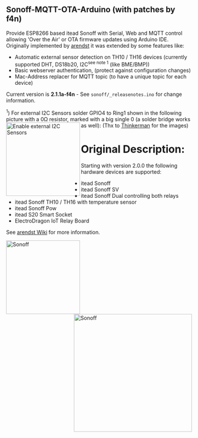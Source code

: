 ## Sonoff-MQTT-OTA-Arduino (with patches by f4n)
Provide ESP8266 based itead Sonoff with Serial, Web and MQTT control allowing 'Over the Air' or OTA firmware updates using Arduino IDE. Originally implemented by [arendst](https://github.com/arendst/Sonoff-MQTT-OTA-Arduino/) it was extended by some features like:

- Automatic external sensor detection on TH10 / TH16 devices (currently supported DHT, DS18b20, I2C<sup>see note 1</sup> (like BME/BMP))
- Basic webserver authentication, (protect against configuration changes)
- Mac-Address replacer for MQTT topic (to have a unique topic for each device)

Current version is **2.1.1a-f4n** - See ```sonoff/_releasenotes.ino``` for change information.

<sup>1</sup>) For external I2C Sensors solder GPIO4 to Ring1 shown in the following picture with a 0&Omega; resistor, marked with a big single 0 (a solder bridge works as well):
[<img alt="Enable external I2C Sensors" src="http://tinkerman.cat/wp-content/uploads/2016/10/20161004_110845s.jpg" height="200" align="left" />](http://tinkerman.cat/wp-content/uploads/2016/10/20161004_110845s.jpg)
(Thx to [Thinkerman](http://tinkerman.cat/sonoff-th10-th16-sensors-displays-actuators/) for the images)



# Original Description:

Starting with version 2.0.0 the following hardware devices are supported:
- itead Sonoff
- itead Sonoff SV
- itead Sonoff Dual controlling both relays
- itead Sonoff TH10 / TH16 with temperature sensor
- itead Sonoff Pow
- itead S20 Smart Socket
- ElectroDragon IoT Relay Board

See [arendst Wiki](https://github.com/arendst/Sonoff-MQTT-OTA-Arduino/wiki) for more information.

<img alt="Sonoff" src="https://github.com/arendst/arendst.github.io/blob/master/media/sonoff.jpg" height="200" align="left" />
<img alt="Sonoff" src="https://github.com/arendst/arendst.github.io/blob/master/media/sonoff_th.jpg" height="320" align="right" />
